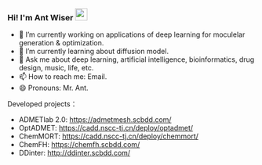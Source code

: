 ### Hi! I'm Ant Wiser <img src="https://media.giphy.com/media/hvRJCLFzcasrR4ia7z/giphy.gif" width="25px">



- 🔭 I’m currently working on applications of deep learning for moculelar generation & optimization.
- 🌱 I’m currently learning about diffusion model.
- 💬 Ask me about deep learning, artificial intelligence, bioinformatics, drug design, music, life, etc.
- 📫 How to reach me: Email.
- 😄 Pronouns: Mr. Ant.

<!--
- ⚡ Fun fact: ...
-->

Developed projects：

- ADMETlab 2.0: https://admetmesh.scbdd.com/
- OptADMET: https://cadd.nscc-tj.cn/deploy/optadmet/
- ChemMORT: https://cadd.nscc-tj.cn/deploy/chemmort/
- ChemFH: https://chemfh.scbdd.com/
- DDinter: http://ddinter.scbdd.com/
